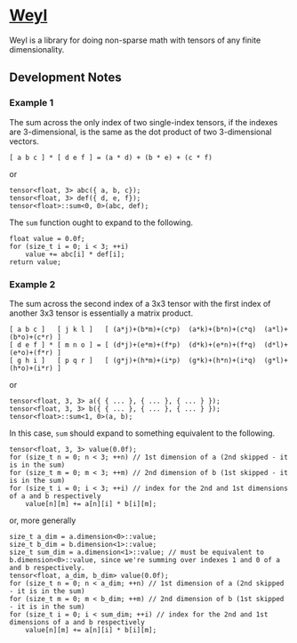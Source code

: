 # [Weyl](https://en.wikipedia.org/wiki/Weyl)

Weyl is a library for doing non-sparse math with tensors of any finite dimensionality.


## Development Notes

### Example 1

The sum across the only index of two single-index tensors, if the indexes are 3-dimensional, is the same as the dot product of two 3-dimensional vectors.

    [ a b c ] * [ d e f ] = (a * d) + (b * e) + (c * f)

or

    tensor<float, 3> abc({ a, b, c});
    tensor<float, 3> def({ d, e, f});
    tensor<float>::sum<0, 0>(abc, def);

The `sum` function ought to expand to the following.

    float value = 0.0f;
    for (size_t i = 0; i < 3; ++i)
        value += abc[i] * def[i];
    return value;

### Example 2

The sum across the second index of a 3x3 tensor with the first index of another 3x3 tensor is essentially a matrix product.

    [ a b c ]   [ j k l ]   [ (a*j)+(b*m)+(c*p)  (a*k)+(b*n)+(c*q)  (a*l)+(b*o)+(c*r) ]
    [ d e f ] * [ m n o ] = [ (d*j)+(e*m)+(f*p)  (d*k)+(e*n)+(f*q)  (d*l)+(e*o)+(f*r) ]
    [ g h i ]   [ p q r ]   [ (g*j)+(h*m)+(i*p)  (g*k)+(h*n)+(i*q)  (g*l)+(h*o)+(i*r) ]

or

    tensor<float, 3, 3> a({ { ... }, { ... }, { ... } });
    tensor<float, 3, 3> b({ { ... }, { ... }, { ... } });
    tensor<float>::sum<1, 0>(a, b);

In this case, `sum` should expand to something equivalent to the following.

    tensor<float, 3, 3> value(0.0f);
    for (size_t n = 0; n < 3; ++n) // 1st dimension of a (2nd skipped - it is in the sum)
    for (size_t m = 0; m < 3; ++m) // 2nd dimension of b (1st skipped - it is in the sum)
    for (size_t i = 0; i < 3; ++i) // index for the 2nd and 1st dimensions of a and b respectively
        value[n][m] += a[n][i] * b[i][m];

or, more generally

    size_t a_dim = a.dimension<0>::value;
    size_t b_dim = b.dimension<1>::value;
    size_t sum_dim = a.dimension<1>::value; // must be equivalent to b.dimension<0>::value, since we're summing over indexes 1 and 0 of a and b respectively.
    tensor<float, a_dim, b_dim> value(0.0f);
    for (size_t n = 0; n < a_dim; ++n) // 1st dimension of a (2nd skipped - it is in the sum)
    for (size_t m = 0; m < b_dim; ++m) // 2nd dimension of b (1st skipped - it is in the sum)
    for (size_t i = 0; i < sum_dim; ++i) // index for the 2nd and 1st dimensions of a and b respectively
        value[n][m] += a[n][i] * b[i][m];